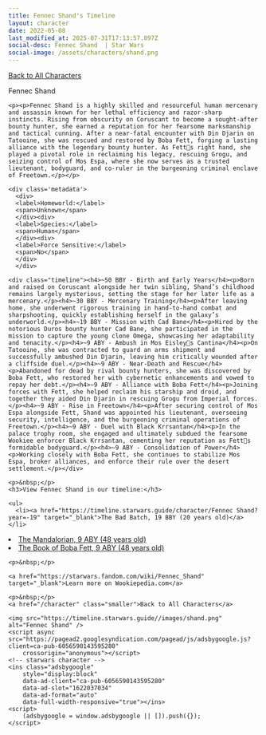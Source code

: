 ```yaml
---
title: Fennec Shand's Timeline
layout: character
date: 2022-05-08
last_modified_at: 2025-07-31T17:13:57.097Z
social-desc: Fennec Shand  | Star Wars
social-image: /assets/characters/shand.png
---
```

<a href="/character" class="smaller">Back to All Characters</a>

<div class="character-profile container">
  <div class="col-10">
    <p>
    Fennec Shand             
    </p>

    <p><p>Fennec Shand is a highly skilled and resourceful human mercenary and assassin known for her lethal efficiency and razor-sharp instincts. Rising from obscurity on Coruscant to become a sought-after bounty hunter, she earned a reputation for her fearsome marksmanship and tactical cunning. After a near-fatal encounter with Din Djarin on Tatooine, she was rescued and restored by Boba Fett, forging a lasting alliance with the legendary bounty hunter. As Fetts right hand, she played a pivotal role in reclaiming his legacy, rescuing Grogu, and seizing control of Mos Espa, where she now serves as a trusted lieutenant, bodyguard, and co-ruler in the burgeoning criminal enclave of Freetown.</p></p>
    
    <div class='metadata'>
      <div>
      <label>Homeworld:</label>
      <span>Unknown</span>
      </div><div>
      <label>Species:</label>
      <span>Human</span>
      </div><div>
      <label>Force Sensitive:</label>
      <span>No</span>
      </div>
      </div>

    <div class="timeline"><h4>~50 BBY - Birth and Early Years</h4><p>Born and raised on Coruscant alongside her twin sibling, Shand’s childhood remains largely mysterious, setting the stage for her later life as a mercenary.</p><h4>~30 BBY - Mercenary Training</h4><p>After leaving home, she underwent rigorous training in hand-to-hand combat and sharpshooting, quickly establishing herself in the galaxy’s underworld.</p><h4>~19 BBY - Mission with Cad Bane</h4><p>Hired by the notorious Duros bounty hunter Cad Bane, she participated in the mission to capture the young clone Omega, showcasing her adaptability and tenacity.</p><h4>~9 ABY - Ambush in Mos Eisleys Cantina</h4><p>On Tatooine, she was contracted to guard an arms shipment and successfully ambushed Din Djarin, leaving him critically wounded after a cliffside duel.</p><h4>~9 ABY - Near-Death and Rescue</h4><p>Abandoned for dead by rival bounty hunters, she was discovered by Boba Fett, who restored her with cybernetic enhancements and vowed to repay her debt.</p><h4>~9 ABY - Alliance with Boba Fett</h4><p>Joining forces with Fett, she helped reclaim his starship and droid, and together they aided Din Djarin in rescuing Grogu from Imperial forces.</p><h4>~9 ABY - Rise in Freetown</h4><p>After securing control of Mos Espa alongside Fett, Shand was appointed his lieutenant, overseeing security, intelligence, and the burgeoning criminal operations of Freetown.</p><h4>~9 ABY - Duel with Black Krrsantan</h4><p>In the palace trophy room, she engaged and ultimately subdued the fearsome Wookiee enforcer Black Krrsantan, cementing her reputation as Fetts formidable bodyguard.</p><h4>~9 ABY - Consolidation of Power</h4><p>Working closely with Boba Fett, she continues to stabilize Mos Espa, broker alliances, and enforce their rule over the desert settlement.</p></div>
    
    <p>&nbsp;</p>
    <h3>View Fennec Shand in our timeline:</h3>

    <ul>
      <li><a href="https://timeline.starwars.guide/character/Fennec Shand?year=-19" target="_blank">The Bad Batch, 19 BBY (20 years old)</a></li>
  <li><a href="https://timeline.starwars.guide/character/Fennec Shand?year=9" target="_blank">The Mandalorian, 9 ABY (48 years old)</a></li>
  <li><a href="https://timeline.starwars.guide/character/Fennec Shand?year=9" target="_blank">The Book of Boba Fett, 9 ABY (48 years old)</a></li>
    </ul>

    <p>&nbsp;</p>

    <a href="https://starwars.fandom.com/wiki/Fennec_Shand" target="_blank">Learn more on Wookiepedia.com</a>

    <p>&nbsp;</p>
    <a href="/character" class="smaller">Back to All Characters</a>
  </div>
  <div class="character_image col-2">
    
    <img src="https://timeline.starwars.guide//images/shand.png" alt="Fennec Shand" />
    <script async src="https://pagead2.googlesyndication.com/pagead/js/adsbygoogle.js?client=ca-pub-6056590143595280"
        crossorigin="anonymous"></script>
    <!-- starwars character -->
    <ins class="adsbygoogle"
        style="display:block"
        data-ad-client="ca-pub-6056590143595280"
        data-ad-slot="1622037034"
        data-ad-format="auto"
        data-full-width-responsive="true"></ins>
    <script>
        (adsbygoogle = window.adsbygoogle || []).push({});
    </script>
  </div>
</div>
